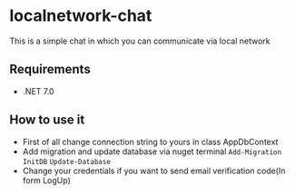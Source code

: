 # localnetwork-chat
This is a simple chat in which you can communicate via local network

## Requirements
  * .NET 7.0

## How to use it
  * First of all change connection string to yours in class AppDbContext
  * Add migration and update database via nuget terminal ```Add-Migration InitDB``` ```Update-Database```
  * Change your credentials if you want to send email verification code(In form LogUp)
